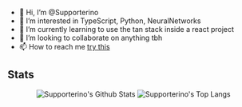 - 👋 Hi, I’m @Supporterino
- 👀 I’m interested in TypeScript, Python, NeuralNetworks
- 🌱 I’m currently learning to use the tan stack inside a react project
- 💞️ I’m looking to collaborate on anything tbh
- 📫 How to reach me [try this](mailto:lars@roth-kl.de)

## Stats



<p align='center'>
<img alt="Supporterino's Github Stats" src="https://api.githubtrends.io/user/svg/Supporterino/repos?time_range=one_year&group=other&loc_metric=changed&theme=classic" />
<img alt="Supporterino's Top Langs" src="https://api.githubtrends.io/user/svg/Supporterino/langs?time_range=one_year&loc_metric=changed&compact=True&theme=classic" />
</p>

<!---
Supporterino/Supporterino is a ✨ special ✨ repository because its `README.md` (this file) appears on your GitHub profile.
You can click the Preview link to take a look at your changes.
--->
